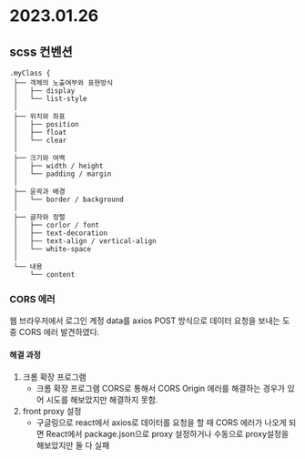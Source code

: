 # 2023.01.26

## scss 컨벤션

```
.myClass {
 ├── 객체의 노출여부와 표현방식
 │   ├── display
 │   └── list-style
 │
 ├── 위치와 좌표
 │   ├── position
 │   ├── float
 │   └── clear
 │
 ├── 크기와 여백
 │   ├── width / height
 │   └── padding / margin
 │
 ├── 윤곽과 배경
 │   └── border / background
 │
 ├── 글자와 정렬
 │   ├── corlor / font
 │   ├── text-decoration
 │   ├── text-align / vertical-align
 │   └── white-space
 │
 └── 내용
     └── content
```

### CORS 에러

웹 브라우저에서 로그인 계정 data를 axios POST 방식으로 데이터 요청을 보내는 도중 CORS 에러 발견하였다.

#### 해결 과정

1. 크롬 확장 프로그램
   - 크롬 확장 프로그램 CORS로 통해서 CORS Origin 에러를 해결하는 경우가 있어 시도를 해보았지만 해결하지 못함.
2. front proxy 설정
   - 구글링으로 react에서 axios로 데이터를 요청을 할 때 CORS 에러가 나오게 되면 React에서 package.json으로 proxy 설정하거나 수동으로 proxy설정을 해보았지만 둘 다 실패
